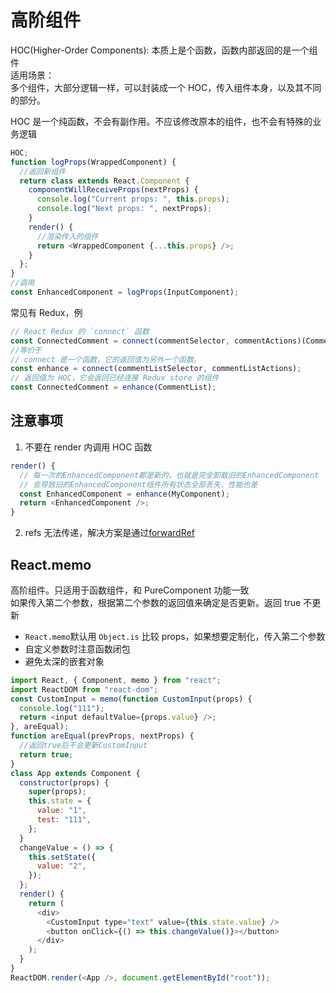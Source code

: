 # 高阶组件

HOC(Higher-Order Components): 本质上是个函数，函数内部返回的是一个组件  
适用场景：  
多个组件，大部分逻辑一样，可以封装成一个 HOC，传入组件本身，以及其不同的部分。

HOC 是一个纯函数，不会有副作用。不应该修改原本的组件，也不会有特殊的业务逻辑

```js
HOC;
function logProps(WrappedComponent) {
  //返回新组件
  return class extends React.Component {
    componentWillReceiveProps(nextProps) {
      console.log("Current props: ", this.props);
      console.log("Next props: ", nextProps);
    }
    render() {
      //渲染传入的组件
      return <WrappedComponent {...this.props} />;
    }
  };
}
//调用
const EnhancedComponent = logProps(InputComponent);
```

常见有 Redux，例

```js
// React Redux 的 `connect` 函数
const ConnectedComment = connect(commentSelector, commentActions)(CommentList);
//等价于
// connect 是一个函数，它的返回值为另外一个函数。
const enhance = connect(commentListSelector, commentListActions);
// 返回值为 HOC，它会返回已经连接 Redux store 的组件
const ConnectedComment = enhance(CommentList);
```

## 注意事项

1. 不要在 render 内调用 HOC 函数

```js
render() {
  // 每一次的EnhancedComponent都是新的，也就是完全卸载旧的EnhancedComponent
  // 会导致旧的EnhancedComponent组件所有状态全部丢失，性能也差
  const EnhancedComponent = enhance(MyComponent);
  return <EnhancedComponent />;
}
```

2. refs 无法传递，解决方案是通过[forwardRef](./09_dom.md#forwardRef)

## React.memo

高阶组件。只适用于函数组件，和 PureComponent 功能一致  
如果传入第二个参数，根据第二个参数的返回值来确定是否更新。返回 true 不更新

- `React.memo`默认用 `Object.is` 比较 props，如果想要定制化，传入第二个参数
- 自定义参数时注意函数闭包
- 避免太深的嵌套对象

```js
import React, { Component, memo } from "react";
import ReactDOM from "react-dom";
const CustomInput = memo(function CustomInput(props) {
  console.log("111");
  return <input defaultValue={props.value} />;
}, areEqual);
function areEqual(prevProps, nextProps) {
  //返回true后不会更新CustomInput
  return true;
}
class App extends Component {
  constructor(props) {
    super(props);
    this.state = {
      value: "1",
      test: "111",
    };
  }
  changeValue = () => {
    this.setState({
      value: "2",
    });
  };
  render() {
    return (
      <div>
        <CustomInput type="text" value={this.state.value} />
        <button onClick={() => this.changeValue()}></button>
      </div>
    );
  }
}
ReactDOM.render(<App />, document.getElementById("root"));
```
